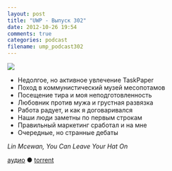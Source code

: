 ```yaml
---
layout: post
title: "UWP - Выпуск 302"
date: 2012-10-26 19:54
comments: true
categories: podcast
filename: ump_podcast302
---
```

![](https://podcast.umputun.com/images/uwp/uwp302.jpg)

- Недолгое, но активное увлечение TaskPaper
- Поход в коммунистический музей месопотамов
- Посещение тира и моя неподготовленность
- Любовник против мужа и грустная развязка
- Работа радует, и как я договаривался
- Наши люди заметны по первым строкам
- Правильный маркетинг сработал и на мне
- Очередные, но странные дебаты

_Lin Mcewan, You Can Leave Your Hat On_

[аудио](https://podcast.umputun.com/media/ump_podcast302.mp3) ● [torrent](http://archive.rucast.net/uwp/media/ump_podcast302.mp3.torrent)

<audio src="https://podcast.umputun.com/media/ump_podcast302.mp3" preload="none"></audio>
